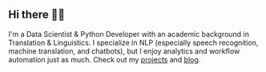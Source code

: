## Hi there 👋🏼

I'm a Data Scientist & Python Developer with an academic background in Translation & Linguistics. I specialize in NLP (especially speech recognition, machine translation, and chatbots), but I enjoy analytics and workflow automation just as much. Check out my [projects](https://github.com/lorenanda?tab=repositories) and [blog](https://lorenaciutacu.com/).
